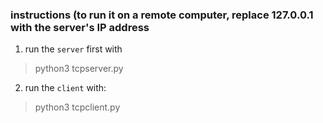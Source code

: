 ### instructions (to run it on a remote computer, replace 127.0.0.1 with the server's IP address

1. run the `server` first with

> python3 tcpserver.py

2. run the `client` with:

> python3 tcpclient.py

